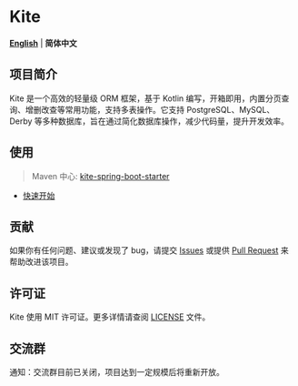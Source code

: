 # Kite

[**English**](./README.md) | **简体中文**

## 项目简介

Kite 是一个高效的轻量级 ORM 框架，基于 Kotlin 编写，开箱即用，内置分页查询、增删改查等常用功能，支持多表操作。它支持 PostgreSQL、MySQL、Derby 等多种数据库，旨在通过简化数据库操作，减少代码量，提升开发效率。

## 使用

 > Maven 中心: [kite-spring-boot-starter](https://central.sonatype.com/artifact/io.github.tangllty/kite-spring-boot-starter)

 * [快速开始](https://tangllty.eu.org/zh/guide/getting-started/)

## 贡献

如果你有任何问题、建议或发现了 bug，请提交 [Issues](https://gitee.com/tangllty/kite/issues/new) 或提供 [Pull Request](https://gitee.com/tangllty/kite/pull/new) 来帮助改进该项目。

## 许可证

Kite 使用 MIT 许可证。更多详情请查阅 [LICENSE](https://gitee.com/tangllty/kite/blob/master/LICENSE) 文件。

## 交流群

通知：交流群目前已关闭，项目达到一定规模后将重新开放。
